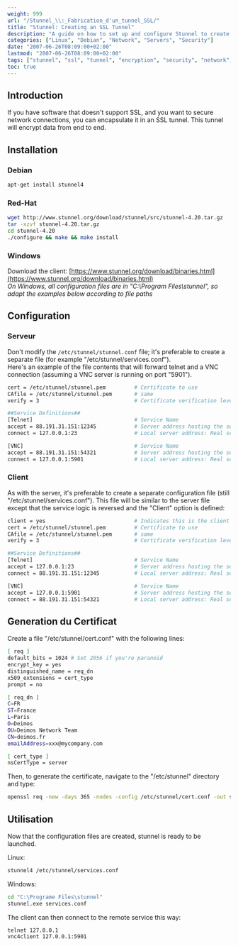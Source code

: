 ```yaml
---
weight: 999
url: "/Stunnel_\\:_Fabrication_d'un_tunnel_SSL/"
title: "Stunnel: Creating an SSL Tunnel"
description: "A guide on how to set up and configure Stunnel to create secure SSL tunnels for services that don't natively support encryption."
categories: ["Linux", "Debian", "Network", "Servers", "Security"]
date: "2007-06-26T08:09:00+02:00"
lastmod: "2007-06-26T08:09:00+02:00"
tags: ["stunnel", "ssl", "tunnel", "encryption", "security", "network", "telnet", "vnc"]
toc: true
---
```


## Introduction

If you have software that doesn't support SSL, and you want to secure network connections, you can encapsulate it in an SSL tunnel. This tunnel will encrypt data from end to end.

## Installation

### Debian

```bash
apt-get install stunnel4
```

### Red-Hat

```bash
wget http://www.stunnel.org/download/stunnel/src/stunnel-4.20.tar.gz
tar -xzvf stunnel-4.20.tar.gz
cd stunnel-4.20
./configure && make && make install
```

### Windows

Download the client: [https://www.stunnel.org/download/binaries.html](https://www.stunnel.org/download/binaries.html)  
*On Windows, all configuration files are in "C:\Program Files\stunnel", so adapt the examples below according to file paths*

## Configuration

### Serveur

Don't modify the `/etc/stunnel/stunnel.conf` file; it's preferable to create a separate file (for example "/etc/stunnel/services.conf").  
Here's an example of the file contents that will forward telnet and a VNC connection (assuming a VNC server is running on port "5901").

```bash
cert = /etc/stunnel/stunnel.pem         # Certificate to use
CAfile = /etc/stunnel/stunnel.pem       # same
verify = 3                              # Certificate verification level

##Service Definitions##
[Telnet]                                # Service Name
accept = 88.191.31.151:12345            # Server address hosting the service: Secure alternative port
connect = 127.0.0.1:23                  # Local server address: Real service port

[VNC]                                   # Service Name
accept = 88.191.31.151:54321            # Server address hosting the service: Secure alternative port
connect = 127.0.0.1:5901                # Local server address: Real service port
```

### Client

As with the server, it's preferable to create a separate configuration file (still "/etc/stunnel/services.conf").
This file will be similar to the server file except that the service logic is reversed and the "Client" option is defined:

```bash
client = yes                            # Indicates this is the client
cert = /etc/stunnel/stunnel.pem         # Certificate to use
CAfile = /etc/stunnel/stunnel.pem       # same
verify = 3                              # Certificate verification level

##Service Definitions##
[Telnet]                                # Service Name
accept = 127.0.0.1:23                   # Server address hosting the service: Secure alternative port
connect = 88.191.31.151:12345           # Local server address: Real service port

[VNC]                                   # Service Name
accept = 127.0.0.1:5901                 # Server address hosting the service: Secure alternative port
connect = 88.191.31.151:54321           # Local server address: Real service port
```

## Generation du Certificat

Create a file "/etc/stunnel/cert.conf" with the following lines:

```bash
[ req ]
default_bits = 1024 # Set 2056 if you're paranoid
encrypt_key = yes
distinguished_name = req_dn
x509_extensions = cert_type
prompt = no

[ req_dn ]
C=FR
ST=France
L=Paris
O=Deimos
OU=Deimos Network Team
CN=deimos.fr
emailAddress=xxx@mycompany.com

[ cert_type ]
nsCertType = server
```

Then, to generate the certificate, navigate to the "/etc/stunnel" directory and type:

```bash
openssl req -new -days 365 -nodes -config /etc/stunnel/cert.conf -out stunnel.pem -x509 -keyout stunnel.pem
```

## Utilisation

Now that the configuration files are created, stunnel is ready to be launched.

Linux:
```bash
stunnel4 /etc/stunnel/services.conf
```

Windows:
```bash
cd "C:\Programe Files\stunnel"
stunnel.exe services.conf
```

The client can then connect to the remote service this way:
```bash
telnet 127.0.0.1
vnc4client 127.0.0.1:5901
```
